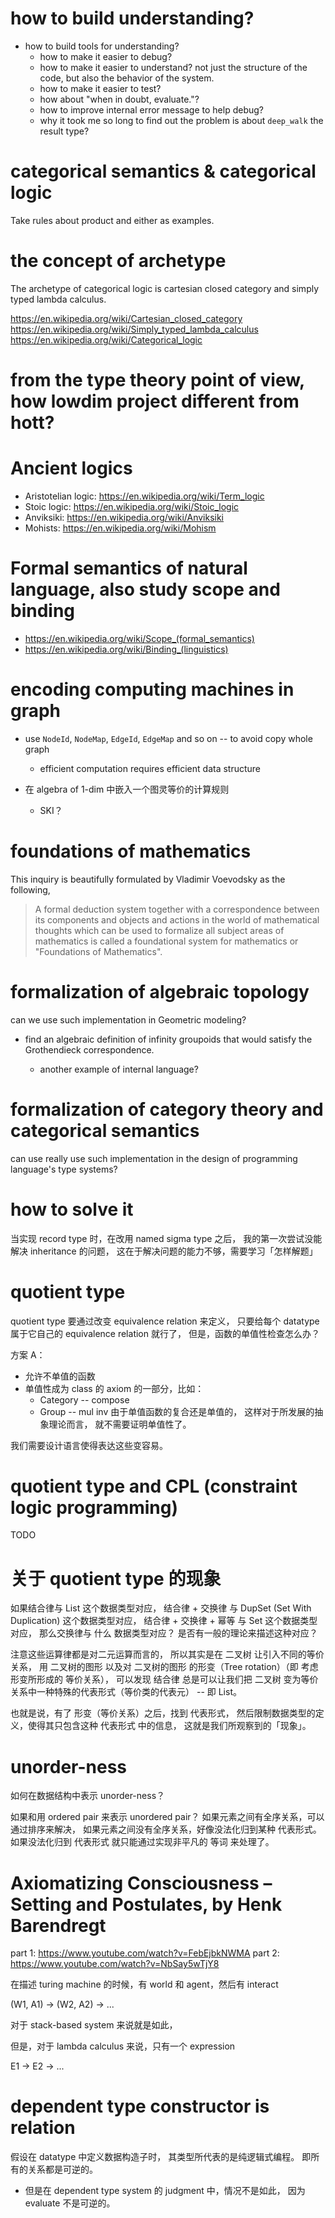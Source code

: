 # how to build understanding?

- how to build tools for understanding?
  - how to make it easier to debug?
  - how to make it easier to understand?
    not just the structure of the code, but also the behavior of the system.
  - how to make it easier to test?
  - how about "when in doubt, evaluate."?
  - how to improve internal error message to help debug?
  - why it took me so long to find out the problem is about `deep_walk` the result type?

# categorical semantics & categorical logic

Take rules about product and either as examples.

# the concept of archetype

The archetype of categorical logic is cartesian closed category and simply typed lambda calculus.

https://en.wikipedia.org/wiki/Cartesian_closed_category
https://en.wikipedia.org/wiki/Simply_typed_lambda_calculus
https://en.wikipedia.org/wiki/Categorical_logic

# from the type theory point of view, how lowdim project different from hott?

# Ancient logics

- Aristotelian logic: https://en.wikipedia.org/wiki/Term_logic
- Stoic logic: https://en.wikipedia.org/wiki/Stoic_logic
- Anviksiki: https://en.wikipedia.org/wiki/Anviksiki
- Mohists: https://en.wikipedia.org/wiki/Mohism

# Formal semantics of natural language, also study scope and binding

- https://en.wikipedia.org/wiki/Scope_(formal_semantics)
- https://en.wikipedia.org/wiki/Binding_(linguistics)

# encoding computing machines in graph

- use `NodeId`, `NodeMap`, `EdgeId`, `EdgeMap` and so on -- to avoid copy whole graph

  - efficient computation requires efficient data structure

- 在 algebra of 1-dim 中嵌入一个图灵等价的计算规则

  - SKI？

# foundations of mathematics

This inquiry is beautifully formulated by Vladimir Voevodsky as the following,

> A formal deduction system together with a correspondence
> between its components and objects and actions in the world of mathematical thoughts
> which can be used to formalize all subject areas of mathematics
> is called a foundational system for mathematics or "Foundations of Mathematics".

# formalization of algebraic topology

can we use such implementation in Geometric modeling?

- find an algebraic definition of infinity groupoids
  that would satisfy the Grothendieck correspondence.

  - another example of internal language?

# formalization of category theory and categorical semantics

can use really use such implementation in the design of programming language's type systems?

# how to solve it

当实现 record type 时，在改用 named sigma type 之后，
我的第一次尝试没能解决 inheritance 的问题，
这在于解决问题的能力不够，需要学习「怎样解题」

# quotient type

quotient type 要通过改变 equivalence relation 来定义，
只要给每个 datatype 属于它自己的 equivalence relation 就行了，
但是，函数的单值性检查怎么办？

方案 A：
- 允许不单值的函数
- 单值性成为 class 的 axiom 的一部分，比如：
  - Category -- compose
  - Group -- mul inv
由于单值函数的复合还是单值的，
这样对于所发展的抽象理论而言，
就不需要证明单值性了。

我们需要设计语言使得表达这些变容易。

# quotient type and CPL (constraint logic programming)

TODO

# 关于 quotient type 的现象

如果结合律与 List 这个数据类型对应，
结合律 + 交换律 与 DupSet (Set With Duplication) 这个数据类型对应，
结合律 + 交换律 + 幂等 与 Set 这个数据类型对应，
那么交换律与 什么 数据类型对应？
是否有一般的理论来描述这种对应？

注意这些运算律都是对二元运算而言的，
所以其实是在 二叉树 让引入不同的等价关系，
用 二叉树的图形 以及对 二叉树的图形 的形变（Tree rotation）（即 考虑 形变所形成的 等价关系），
可以发现 结合律 总是可以让我们把 二叉树 变为等价关系中一种特殊的代表形式（等价类的代表元） -- 即 List。

也就是说，有了 形变（等价关系）之后，找到 代表形式，
然后限制数据类型的定义，使得其只包含这种 代表形式 中的信息，
这就是我们所观察到的「现象」。

# unorder-ness

如何在数据结构中表示 unorder-ness？

如果和用 ordered pair 来表示 unordered pair？
如果元素之间有全序关系，可以通过排序来解决，
如果元素之间没有全序关系，好像没法化归到某种 代表形式。
如果没法化归到 代表形式 就只能通过实现非平凡的 等词 来处理了。

# Axiomatizing Consciousness – Setting and Postulates, by Henk Barendregt

part 1: https://www.youtube.com/watch?v=FebEjbkNWMA
part 2: https://www.youtube.com/watch?v=NbSay5wTjY8

在描述 turing machine 的时候，有 world 和 agent，然后有 interact

(W1, A1) -> (W2, A2) -> ...

对于 stack-based system 来说就是如此，

但是，对于 lambda calculus 来说，只有一个 expression

E1 -> E2 -> ...

# dependent type constructor is relation

假设在 datatype 中定义数据构造子时，
其类型所代表的是纯逻辑式编程。
即所有的关系都是可逆的。

- 但是在 dependent type system 的 judgment 中，情况不是如此，
  因为 evaluate 不是可逆的。
